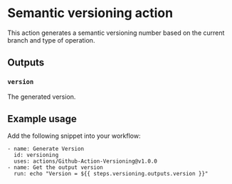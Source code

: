 # Semantic versioning action

This action generates a semantic versioning number based on the current branch and type of operation.

## Outputs

### `version`

The generated version.

## Example usage

Add the following snippet into your workflow:

```
- name: Generate Version
  id: versioning
  uses: actions/Github-Action-Versioning@v1.0.0
- name: Get the output version
  run: echo "Version = ${{ steps.versioning.outputs.version }}"
```
